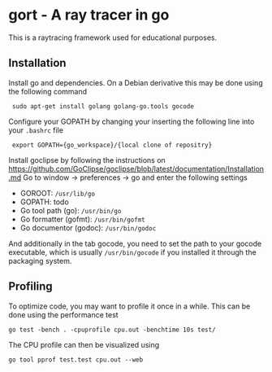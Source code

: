 # gort - A ray tracer in go

This is a raytracing framework used for educational purposes. 

## Installation

Install go and dependencies. On a Debian derivative this may be done using the following command

     sudo apt-get install golang golang-go.tools gocode

Configure your GOPATH by changing your inserting the following line into your `.bashrc` file

     export GOPATH={go_workspace}/{local clone of repositry}

Install goclipse by following the instructions on 
https://github.com/GoClipse/goclipse/blob/latest/documentation/Installation.md
Go to window -> preferences -> go and enter the following settings

* GOROOT: `/usr/lib/go`
* GOPATH: todo
* Go tool path (go): `/usr/bin/go`
* Go formatter (gofmt):  `/usr/bin/gofmt`
* Go documentor (godoc): `/usr/bin/godoc`

And additionally in the tab gocode, you need to set the path to your gocode executable, which is
usually `/usr/bin/gocode` if you installed it through the packaging system.

## Profiling

To optimize code, you may want to profile it once in a while. This can be done using the performance test

    go test -bench . -cpuprofile cpu.out -benchtime 10s test/
    
The CPU profile can then be visualized using

    go tool pprof test.test cpu.out --web